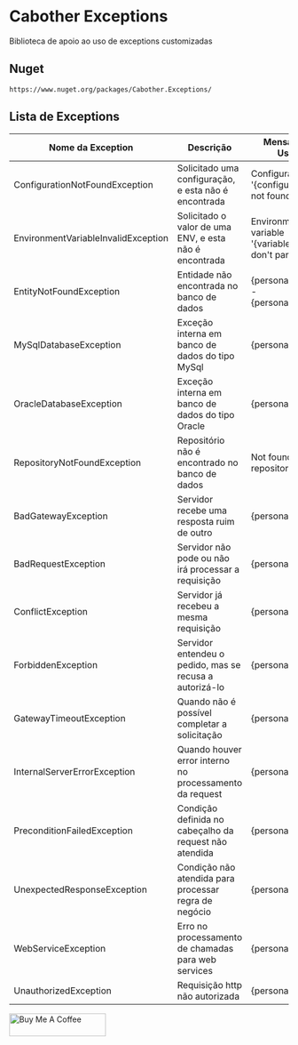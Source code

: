 # Cabother Exceptions

Biblioteca de apoio ao uso de exceptions customizadas

## Nuget
```
https://www.nuget.org/packages/Cabother.Exceptions/
```
## Lista de Exceptions

| Nome da Exception                   | Descrição                                               | Mensagem do Usuário                                      |
| ----------------------------------- | ------------------------------------------------------- | -------------------------------------------------------- |
| ConfigurationNotFoundException      | Solicitado uma configuração, e esta não é encontrada    | Configuration key '{configurationKey}' not found         |
| EnvironmentVariableInvalidException | Solicitado o valor de uma ENV, e esta não é encontrada  | Environment variable '{variableName}' don't parametrized |
| EntityNotFoundException             | Entidade não encontrada no banco de dados               | {personalErrorCode} - {personalMessage}                  |
| MySqlDatabaseException              | Exceção interna em banco de dados do tipo MySql         | {personalMessage}                                        |
| OracleDatabaseException             | Exceção interna em banco de dados do tipo Oracle        | {personalMessage}                                        |
| RepositoryNotFoundException         | Repositório não é encontrado no banco de dados          | Not found {entity}'s repository                          |
| BadGatewayException                 | Servidor recebe uma resposta ruim de outro              | {personalMessage}                                        |
| BadRequestException                 | Servidor não pode ou não irá processar a requisição     | {personalMessage}                                        |
| ConflictException                   | Servidor já recebeu a mesma requisição                  | {personalMessage}                                        |
| ForbiddenException                  | Servidor entendeu o pedido, mas se recusa a autorizá-lo | {personalMessage}                                        |
| GatewayTimeoutException             | Quando não é possível completar a solicitação           | {personalMessage}                                        |
| InternalServerErrorException        | Quando houver error interno no processamento da request | {personalMessage}                                        |
| PreconditionFailedException         | Condição definida no cabeçalho da request não atendida  | {personalMessage}                                        |
| UnexpectedResponseException         | Condição não atendida para processar regra de negócio   | {personalMessage}                                        |
| WebServiceException                 | Erro no processamento de chamadas para web services     | {personalMessage}                                        |
| UnauthorizedException               | Requisição http não autorizada                          | {personalMessage}                                        |

<a href="https://www.buymeacoffee.com/cabother" target="_blank"><img src="https://cdn.buymeacoffee.com/buttons/default-orange.png" alt="Buy Me A Coffee" height="41" width="174"></a> 